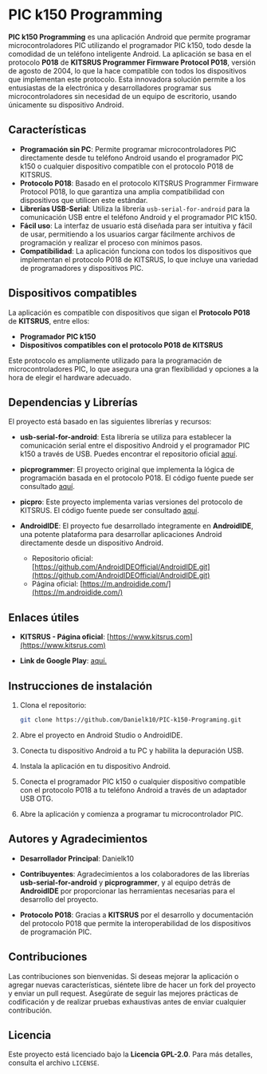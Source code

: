 # PIC k150 Programming

**PIC k150 Programming** es una aplicación Android que permite programar microcontroladores PIC utilizando el programador PIC k150, todo desde la comodidad de un teléfono inteligente Android. La aplicación se basa en el protocolo **P018** de **KITSRUS Programmer Firmware Protocol P018**, versión de agosto de 2004, lo que la hace compatible con todos los dispositivos que implementan este protocolo. Esta innovadora solución permite a los entusiastas de la electrónica y desarrolladores programar sus microcontroladores sin necesidad de un equipo de escritorio, usando únicamente su dispositivo Android.

## Características

- **Programación sin PC**: Permite programar microcontroladores PIC directamente desde tu teléfono Android usando el programador PIC k150 o cualquier dispositivo compatible con el protocolo P018 de KITSRUS.
- **Protocolo P018**: Basado en el protocolo KITSRUS Programmer Firmware Protocol P018, lo que garantiza una amplia compatibilidad con dispositivos que utilicen este estándar.
- **Librerías USB-Serial**: Utiliza la librería `usb-serial-for-android` para la comunicación USB entre el teléfono Android y el programador PIC k150.
- **Fácil uso**: La interfaz de usuario está diseñada para ser intuitiva y fácil de usar, permitiendo a los usuarios cargar fácilmente archivos de programación y realizar el proceso con mínimos pasos.
- **Compatibilidad**: La aplicación funciona con todos los dispositivos que implementan el protocolo P018 de KITSRUS, lo que incluye una variedad de programadores y dispositivos PIC.

## Dispositivos compatibles

La aplicación es compatible con dispositivos que sigan el **Protocolo P018** de **KITSRUS**, entre ellos:

- **Programador PIC k150**
- **Dispositivos compatibles con el protocolo P018 de KITSRUS**

Este protocolo es ampliamente utilizado para la programación de microcontroladores PIC, lo que asegura una gran flexibilidad y opciones a la hora de elegir el hardware adecuado.

## Dependencias y Librerías

El proyecto está basado en las siguientes librerías y recursos:

- **usb-serial-for-android**: Esta librería se utiliza para establecer la comunicación serial entre el dispositivo Android y el programador PIC k150 a través de USB. Puedes encontrar el repositorio oficial [aquí](https://github.com/mik3y/usb-serial-for-android).
  
- **picprogrammer**: El proyecto original que implementa la lógica de programación basada en el protocolo P018. El código fuente puede ser consultado [aquí](https://github.com/almost/picprogrammer.git).

- **picpro**: Este proyecto implementa varias versiones del protocolo de KITSRUS. El código fuente puede ser consultado [aquí](https://github.com/Salamek/picpro).

- **AndroidIDE**: El proyecto fue desarrollado íntegramente en **AndroidIDE**, una potente plataforma para desarrollar aplicaciones Android directamente desde un dispositivo Android. 
  - Repositorio oficial: [https://github.com/AndroidIDEOfficial/AndroidIDE.git](https://github.com/AndroidIDEOfficial/AndroidIDE.git)
  - Página oficial: [https://m.androidide.com/](https://m.androidide.com/)

## Enlaces útiles

- **KITSRUS - Página oficial**: [https://www.kitsrus.com](https://www.kitsrus.com)
  
- **Link de Google Play**: [aquí.](https://play.google.com/store/apps/details?id=com.diamon.pic)
  
## Instrucciones de instalación

1. Clona el repositorio:
   ```bash
   git clone https://github.com/Danielk10/PIC-k150-Programing.git


2. Abre el proyecto en Android Studio o AndroidIDE.

3. Conecta tu dispositivo Android a tu PC y habilita la depuración USB.

4. Instala la aplicación en tu dispositivo Android.

5. Conecta el programador PIC k150 o cualquier dispositivo compatible con el protocolo P018 a tu teléfono Android a través de un adaptador USB OTG.

6. Abre la aplicación y comienza a programar tu microcontrolador PIC.

## Autores y Agradecimientos

- **Desarrollador Principal**: Danielk10
  
- **Contribuyentes**: Agradecimientos a los colaboradores de las librerías **usb-serial-for-android** y **picprogrammer**, y al equipo detrás de **AndroidIDE** por proporcionar las herramientas necesarias para el desarrollo del proyecto.

- **Protocolo P018**: Gracias a **KITSRUS** por el desarrollo y documentación del protocolo P018 que permite la interoperabilidad de los dispositivos de programación PIC.

## Contribuciones

Las contribuciones son bienvenidas. Si deseas mejorar la aplicación o agregar nuevas características, siéntete libre de hacer un fork del proyecto y enviar un pull request. Asegúrate de seguir las mejores prácticas de codificación y de realizar pruebas exhaustivas antes de enviar cualquier contribución.

## Licencia

Este proyecto está licenciado bajo la **Licencia GPL-2.0**. Para más detalles, consulta el archivo `LICENSE`.
